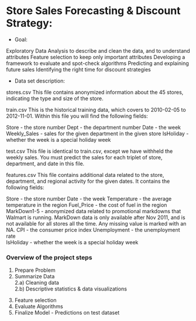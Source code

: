 # Store Sales Forecasting & Discount Strategy:

* Goal:

Exploratory Data Analysis to describe and clean the data, and to understand attributes
Feature selection to keep only important attributes
Developing a framework to evaluate and spot-check algorithms
Predicting and explaining future sales
Identifying the right time for discount strategies

* Data set description:

stores.csv
This file contains anonymized information about the 45 stores, indicating the type and size of the store.

train.csv
This is the historical training data, which covers to 2010-02-05 to 2012-11-01. Within this file you will find the following fields:

Store - the store number
Dept - the department number
Date - the week Weekly_Sales - sales for the given department in the given store
IsHoliday - whether the week is a special holiday week

test.csv
This file is identical to train.csv, except we have withheld the weekly sales. You must predict the sales for each triplet of store, department, and date in this file.

features.csv
This file contains additional data related to the store, department, and regional activity for the given dates. It contains the following fields:

Store - the store number
Date - the week
Temperature - the average temperature in the region
Fuel_Price - the cost of fuel in the region
MarkDown1-5 - anonymized data related to promotional markdowns that Walmart is running. MarkDown data is only available after Nov 2011, and is not available for all stores all the time. Any missing value is marked with an NA.
CPI - the consumer price index
Unemployment - the unemployment rate  
IsHoliday - whether the week is a special holiday week

### Overview of the project steps 

1. Prepare Problem  
2. Summarize Data  
2.a) Cleaning data  
2.b) Descriptive statistics & data visualizations  
3) Feature selection  
4) Evaluate Algorithms  
5) Finalize Model - Predictions on test dataset
